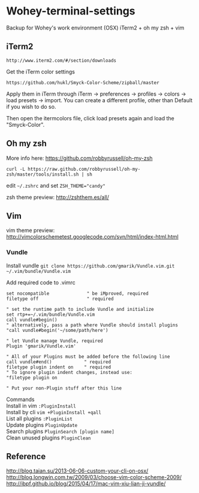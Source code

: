 # Wohey-terminal-settings
Backup for Wohey's work environment (OSX)
iTerm2 + oh my zsh + vim

## iTerm2

    http://www.iterm2.com/#/section/downloads
    
Get the iTerm color settings

    https://github.com/hukl/Smyck-Color-Scheme/zipball/master
    
Apply them in iTerm through iTerm -> preferences -> profiles -> colors -> load presets -> import. You can create a different profile, other than Default if you wish to do so.

Then open the itermcolors file, click load presets again and load the "Smyck-Color".

## Oh my zsh 

More info here: https://github.com/robbyrussell/oh-my-zsh
    
    curl -L https://raw.github.com/robbyrussell/oh-my-zsh/master/tools/install.sh | sh
    
edit `~/.zshrc` and set `ZSH_THEME="candy"`  
   
zsh theme preview: http://zshthem.es/all/

## Vim

vim theme preview: http://vimcolorschemetest.googlecode.com/svn/html/index-html.html

### Vundle

Install vundle
    ```git clone https://github.com/gmarik/Vundle.vim.git ~/.vim/bundle/Vundle.vim```

Add required code to .vimrc  
```
set nocompatible              " be iMproved, required
filetype off                  " required

" set the runtime path to include Vundle and initialize
set rtp+=~/.vim/bundle/Vundle.vim
call vundle#begin()
" alternatively, pass a path where Vundle should install plugins
"call vundle#begin('~/some/path/here')

" let Vundle manage Vundle, required
Plugin 'gmarik/Vundle.vim'

" All of your Plugins must be added before the following line
call vundle#end()            " required
filetype plugin indent on    " required
" To ignore plugin indent changes, instead use:
"filetype plugin on

" Put your non-Plugin stuff after this line
```

Commands  
Install in vim `:PluginInstall`  
Install by cli `vim +PluginInstall +qall`  
List all plugins `:PluginList`  
Update plugins `PluginUpdate`  
Search plugins `PluginSearch [plugin name]`  
Clean unused plugins `PluginClean`  




## Reference

http://blog.taian.su/2013-06-06-custom-your-cli-on-osx/  
http://blog.longwin.com.tw/2009/03/choose-vim-color-scheme-2009/  
http://ibpf.github.io/blog/2015/04/17/mac-vim-xiu-lian-ji-vundle/  

